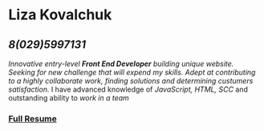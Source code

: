 # **Liza Kovalchuk**
## *8(029)5997131*
_Innovative entry-level **Front End Developer** building unique website. Seeking for new challenge that will expend my skills. Adept at contributing to a highly collaborate work, finding solutions and determining custumers satisfaction._
 I have advanced knowledge of *JavaScript, HTML, SCC* and outstanding ability to *work in a team*
### [Full Resume](https://resume.io/r/AZVdBYvY4)